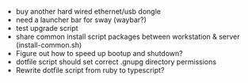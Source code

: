 - buy another hard wired ethernet/usb dongle
- need a launcher bar for sway (waybar?)
- test upgrade script
- share common install script packages between workstation & server (install-common.sh)
- Figure out how to speed up bootup and shutdown?
- dotfile script should set correct .gnupg directory permissions
- Rewrite dotfile script from ruby to typescript?
